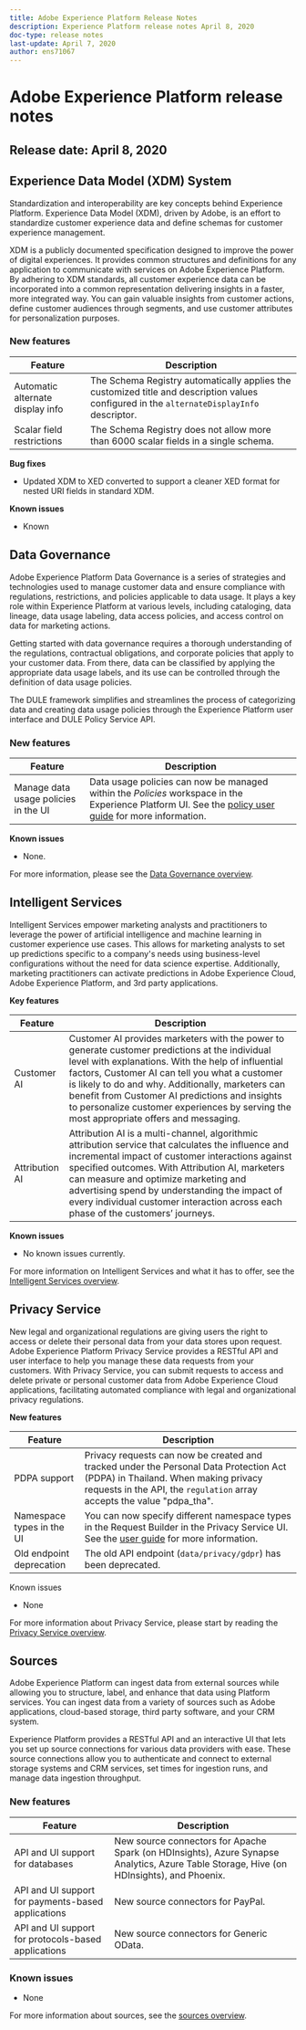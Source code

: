 ```yaml
---
title: Adobe Experience Platform Release Notes
description: Experience Platform release notes April 8, 2020
doc-type: release notes
last-update: April 7, 2020
author: ens71067
---
```


# Adobe Experience Platform release notes 

## Release date: April 8, 2020

## Experience Data Model (XDM) System

Standardization and interoperability are key concepts behind Experience Platform. Experience Data Model (XDM), driven by Adobe, is an effort to standardize customer experience data and define schemas for customer experience management.

XDM is a publicly documented specification designed to improve the power of digital experiences. It provides common structures and definitions for any application to communicate with services on Adobe Experience Platform. By adhering to XDM standards, all customer experience data can be incorporated into a common representation delivering insights in a faster, more integrated way. You can gain valuable insights from customer actions, define customer audiences through segments, and use customer attributes for personalization purposes.

### New features

| Feature | Description |
| --- | --- |
| Automatic alternate display info | The Schema Registry automatically applies the customized title and description values configured in the `alternateDisplayInfo` descriptor. |
| Scalar field restrictions | The Schema Registry does not allow more than 6000 scalar fields in a single schema. |

**Bug fixes**

* Updated XDM to XED converted to support a cleaner XED format for nested URI fields in standard XDM.

**Known issues**

* Known

## Data Governance

Adobe Experience Platform Data Governance is a series of strategies and technologies used to manage customer data and ensure compliance with regulations, restrictions, and policies applicable to data usage. It plays a key role within Experience Platform at various levels, including cataloging, data lineage, data usage labeling, data access policies, and access control on data for marketing actions.

Getting started with data governance requires a thorough understanding of the regulations, contractual obligations, and corporate policies that apply to your customer data. From there, data can be classified by applying the appropriate data usage labels, and its use can be controlled through the definition of data usage policies.

The DULE framework simplifies and streamlines the process of categorizing data and creating data usage policies through the Experience Platform user interface and DULE Policy Service API. 

### New features

| Feature    | Description  |
| -----------| ---------- |
| Manage data usage policies in the UI  | Data usage policies can now be managed within the _Policies_ workspace in the Experience Platform UI. See the [policy user guide](../../data-governance/policies/user-guide.md) for more information.|

**Known issues**

* None.

For more information, please see the [Data Governance overview](../../data-governance/home.md).

## Intelligent Services

Intelligent Services empower marketing analysts and practitioners to leverage the power of artificial intelligence and machine learning in customer experience use cases. This allows for marketing analysts to set up predictions specific to a company's needs using business-level configurations without the need for data science expertise. Additionally, marketing practitioners can activate predictions in Adobe Experience Cloud, Adobe Experience Platform, and 3rd party applications.

**Key features**

|Feature|Description|
|---|---|
| Customer AI | Customer AI provides marketers with the power to generate customer predictions at the individual level with explanations. With the help of influential factors, Customer AI can tell you what a customer is likely to do and why. Additionally, marketers can benefit from Customer AI predictions and insights to personalize customer experiences by serving the most appropriate offers and messaging. |
| Attribution AI | Attribution AI is a multi-channel, algorithmic attribution service that calculates the influence and incremental impact of customer interactions against specified outcomes. With Attribution AI, marketers can measure and optimize marketing and advertising spend by understanding the impact of every individual customer interaction across each phase of the customers’ journeys.|

**Known issues**

* No known issues currently.

For more information on Intelligent Services and what it has to offer, see the [Intelligent Services overview](../../intelligent-services/home.md). 

## Privacy Service

New legal and organizational regulations are giving users the right to access or delete their personal data from your data stores upon request. Adobe Experience Platform Privacy Service provides a RESTful API and user interface to help you manage these data requests from your customers. With Privacy Service, you can submit requests to access and delete private or personal customer data from Adobe Experience Cloud applications, facilitating automated compliance with legal and organizational privacy regulations.

**New features**

| Feature | Description |
| --- | --- |
| PDPA support | Privacy requests can now be created and tracked under the Personal Data Protection Act (PDPA) in Thailand. When making privacy requests in the API, the `regulation` array accepts the value "pdpa_tha". |
| Namespace types in the UI | You can now specify different namespace types in the Request Builder in the Privacy Service UI. See the [user guide](../../privacy-service/ui/user-guide.md) for more information. |
| Old endpoint deprecation | The old API endpoint (`data/privacy/gdpr`) has been deprecated. |

Known issues

* None

For more information about Privacy Service, please start by reading the [Privacy Service overview](../../privacy-service/home.md).

## Sources

Adobe Experience Platform can ingest data from external sources while allowing you to structure, label, and enhance that data using Platform services. You can ingest data from a variety of sources such as Adobe applications, cloud-based storage, third party software, and your CRM system.

Experience Platform provides a RESTful API and an interactive UI that lets you set up source connections for various data providers with ease. These source connections allow you to authenticate and connect to external storage systems and CRM services, set times for ingestion runs, and manage data ingestion throughput.

### New features

| Feature | Description |
| ------- | ----------- |
| API and UI support for databases | New source connectors for Apache Spark (on HDInsights), Azure Synapse Analytics, Azure Table Storage, Hive (on HDInsights), and Phoenix. |
| API and UI support for payments-based applications| New source connectors for PayPal. |
| API and UI support for protocols-based applications | New source connectors for Generic OData. |

### Known issues

* None

For more information about sources, see the [sources overview](../../source-connectors/home.md).